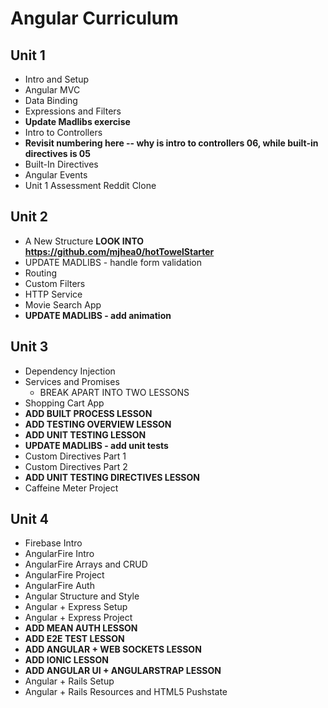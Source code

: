 # Angular Curriculum

## Unit 1

- Intro and Setup
- Angular MVC
- Data Binding
- Expressions and Filters 
- **Update Madlibs exercise**
- Intro to Controllers
- **Revisit numbering here -- why is intro to controllers 06, while built-in directives is 05**
- Built-In Directives
- Angular Events
- Unit 1 Assessment Reddit Clone


## Unit 2

- A New Structure **LOOK INTO https://github.com/mjhea0/hotTowelStarter**
- UPDATE MADLIBS - handle form validation
- Routing
- Custom Filters
- HTTP Service
- Movie Search App
- **UPDATE MADLIBS - add animation**


## Unit 3

- Dependency Injection
- Services and Promises
  - BREAK APART INTO TWO LESSONS
- Shopping Cart App
- **ADD BUILT PROCESS LESSON**
- **ADD TESTING OVERVIEW LESSON**
- **ADD UNIT TESTING LESSON**
- **UPDATE MADLIBS - add unit tests**
- Custom Directives Part 1
- Custom Directives Part 2
- **ADD UNIT TESTING DIRECTIVES LESSON**
- Caffeine Meter Project


## Unit 4

- Firebase Intro
- AngularFire Intro
- AngularFire Arrays and CRUD
- AngularFire Project
- AngularFire Auth
- Angular Structure and Style
- Angular + Express Setup
- Angular + Express Project
- **ADD MEAN AUTH LESSON**
- **ADD E2E TEST LESSON**
- **ADD ANGULAR + WEB SOCKETS LESSON**
- **ADD IONIC LESSON**
- **ADD ANGULAR UI + ANGULARSTRAP LESSON**
- Angular + Rails Setup
- Angular + Rails Resources and HTML5 Pushstate
